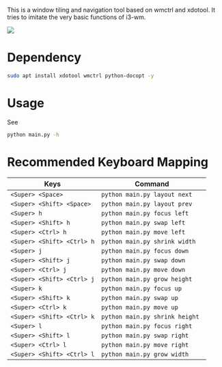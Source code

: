 This is a window tiling and navigation tool based on wmctrl and xdotool. It tries to imitate the very basic functions of i3-wm.

![](https://raw.githubusercontent.com/wiki/rbn42/stiler/show2.gif)

Dependency
=
```bash
sudo apt install xdotool wmctrl python-docopt -y
```

Usage
=

See
```bash
python main.py -h
```

Recommended Keyboard Mapping
=

| Keys      | Command   |
| ------------- |-------------| 
|`<Super> <Space>`    |  `python main.py layout next` |
|`<Super> <Shift> <Space>`    |  `python main.py layout prev` |
|`<Super> h`    |  `python main.py focus left` |
|`<Super> <Shift> h`    |  `python main.py swap left` |
|`<Super> <Ctrl> h`    |  `python main.py move left` |
|`<Super> <Shift> <Ctrl> h`    |  `python main.py shrink width` |
|`<Super> j`    |  `python main.py focus down` |
|`<Super> <Shift> j`    |  `python main.py swap down` |
|`<Super> <Ctrl> j`    |  `python main.py move down` |
|`<Super> <Shift> <Ctrl> j`    |  `python main.py grow height ` |
|`<Super> k`    |  `python main.py focus up` |
|`<Super> <Shift> k`    |  `python main.py swap up` |
|`<Super> <Ctrl> k`    |  `python main.py move up` |
|`<Super> <Shift> <Ctrl> k`    |  `python main.py shrink height ` |
|`<Super> l`    |  `python main.py focus right` |
|`<Super> <Shift> l`    |  `python main.py swap right` |
|`<Super> <Ctrl> l`    |  `python main.py move right` |
|`<Super> <Shift> <Ctrl> l`    |  `python main.py grow width ` |


